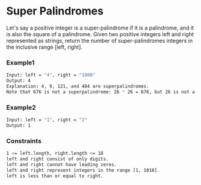 # Super Palindromes

Let's say a positive integer is a super-palindrome if it is a palindrome, and it is also the square of a palindrome.
Given two positive integers left and right represented as strings, return the number of super-palindromes integers in the inclusive range [left, right].

### Example1

```sh
Input: left = "4", right = "1000"
Output: 4
Explanation: 4, 9, 121, and 484 are superpalindromes.
Note that 676 is not a superpalindrome: 26 * 26 = 676, but 26 is not a palindrome.
```
### Example2

```sh
Input: left = "1", right = "2"
Output: 1
```

### Constraints

```sh
1 <= left.length, right.length <= 18
left and right consist of only digits.
left and right cannot have leading zeros.
left and right represent integers in the range [1, 1018].
left is less than or equal to right.
```
